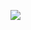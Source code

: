 <!---
- 👋 Hi, I’m @logothanlong159
- 👀 I’m interested in ...
- 🌱 I’m currently learning ...
- 💞️ I’m looking to collaborate on ...
- 📫 How to reach me ...
--->

![](https://media.tenor.com/V0PyK4xovxAAAAAC/peepo-dance-pepe.gif)
